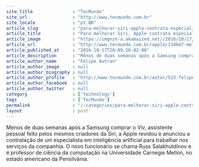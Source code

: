 ```yaml
---
site_title               : "TecMundo"
site_url                 : "http://www.tecmundo.com.br"
site_locale              : "pt_BR"
article_slug             : "para-melhorar-siri-apple-contrata-especialista-em-inteligencia-artificial"
article_title            : "Para melhorar Siri, Apple contrata especialista em inteligência artificial"
article_image            : "https://imgnzn-a.akamaized.net//2016/10/17/17190742642429-t1200x480.jpg"
article_url              : "http://www.tecmundo.com.br/apple/110647-melhorar-siri-apple-contrata-especialista-inteligencia-artificial.htm"
article_published_at     : "2016-10-17T20:09:28-02:00"
article_description      : "Menos de duas semanas após a Samsung comprar o Viv, assistente pessoal feito pelos mesmos criadores da Siri, a Apple revidou e anunciou a contratação de um especialista em inteligência artificial para trabalhar nos serviços da companhia. O novo funcionário se chama Russ Salakhutdinov e é professor de ciência da computação na Universidade Carnegie Mellon, no estado americano da Pensilvânia."
article_author_name      : "Felipe Autran"
article_author_image     : null
article_author_biography : null
article_author_profile   : "http://www.tecmundo.com.br/autor/523-felipe-autran/"
article_author_facebook  : null
article_author_twitter   : null
category                 : ['technology']
tags                     : ['TecMundo']
permalink                : "/:categories/para-melhorar-siri-apple-contrata-especialista-em-inteligencia-artificial/"
layout                   : post
---
```


Menos de duas semanas após a Samsung comprar o Viv, assistente pessoal feito pelos mesmos criadores da Siri, a Apple revidou e anunciou a contratação de um especialista em inteligência artificial para trabalhar nos serviços da companhia. O novo funcionário se chama Russ Salakhutdinov e é professor de ciência da computação na Universidade Carnegie Mellon, no estado americano da Pensilvânia.
